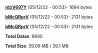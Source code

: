 [**rdzV697Y**](/data/rdzV697Y.txt) (05/12/22 - 00:53)- 1694 bytes

[**bMcQRprV**](/data/bMcQRprV.txt) (05/12/22 - 00:53)- 2131 bytes

[**bMcQRprV**](/data/bMcQRprV.txt) (05/12/22 - 00:53)- 2131 bytes

**Total Datas**: 6690

**Total Size**: 39.09 MB / 39.1 MB